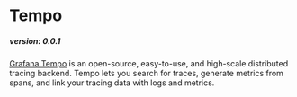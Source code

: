 # Tempo

##### version: 0.0.1

[Grafana Tempo](https://grafana.com/docs/tempo/latest/) is an open-source, easy-to-use, and high-scale distributed tracing backend. 
Tempo lets you search for traces, generate metrics from spans, and link your tracing data with logs and metrics.
